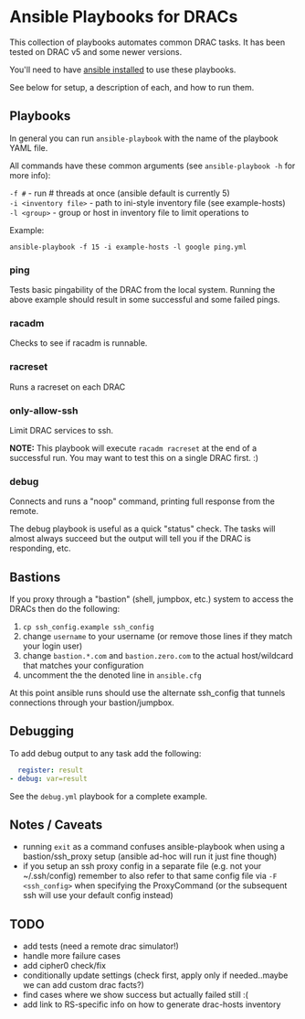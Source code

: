 Ansible Playbooks for DRACs
======
This collection of playbooks automates common DRAC tasks.  It has been tested on DRAC v5 and some newer versions.

You'll need to have [ansible installed](http://docs.ansible.com/intro_installation.html) to use these playbooks.

See below for setup, a description of each, and how to run them.


## Playbooks
In general you can run `ansible-playbook` with the name of the playbook YAML file.

All commands have these common arguments (see `ansible-playbook -h` for more info):

`-f #` - run # threads at once (ansible default is currently 5)  
`-i <inventory file>` - path to ini-style inventory file (see example-hosts)  
`-l <group>` - group or host in inventory file to limit operations to  

Example:

`ansible-playbook -f 15 -i example-hosts -l google ping.yml`

### ping
Tests basic pingability of the DRAC from the local system.  Running the above example should result in some successful and some failed pings.

### racadm
Checks to see if racadm is runnable.

### racreset
Runs a racreset on each DRAC

### only-allow-ssh
Limit DRAC services to ssh.

**NOTE:** This playbook will execute `racadm racreset` at the end of a successful run.  You may want to test this on a single DRAC first. :)

### debug
Connects and runs a "noop" command, printing full response from the remote.

The debug playbook is useful as a quick "status" check.  The tasks will almost always succeed but the output will tell you if the DRAC is responding, etc.

## Bastions
If you proxy through a "bastion" (shell, jumpbox, etc.) system to access the DRACs then do the following:

1. `cp ssh_config.example ssh_config`
2. change `username` to your username (or remove those lines if they match your login user)
3. change `bastion.*.com` and `bastion.zero.com` to the actual host/wildcard that matches your configuration
4. uncomment the the denoted line in `ansible.cfg`

At this point ansible runs should use the alternate ssh_config that tunnels connections through your bastion/jumpbox.


## Debugging
To add debug output to any task add the following:
```yaml
  register: result
- debug: var=result
```

See the `debug.yml` playbook for a complete example.

## Notes / Caveats
- running `exit` as a command confuses ansible-playbook when using a bastion/ssh_proxy setup (ansible ad-hoc will run it just fine though)
- if you setup an ssh proxy config in a separate file (e.g. not your ~/.ssh/config) remember to also refer to that same config file via `-F <ssh_config>` when specifying the ProxyCommand (or the subsequent ssh will use your default config instead)

## TODO
- add tests (need a remote drac simulator!)
- handle more failure cases
- add cipher0 check/fix
- conditionally update settings (check first, apply only if needed..maybe we can add custom drac facts?)
- find cases where we show success but actually failed still :(
- add link to RS-specific info on how to generate drac-hosts inventory
